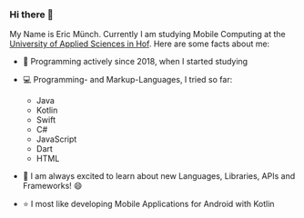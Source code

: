 ### Hi there 👋
My Name is Eric Münch. Currently I am studying Mobile Computing at the [University of Applied Sciences in Hof](https://www.hof-university.de/). Here are some facts about me:
- :calendar: Programming actively since 2018, when I started studying
- :computer: Programming- and Markup-Languages, I tried so far: 
    - Java 
    - Kotlin
    - Swift
    - C#
    - JavaScript
    - Dart
    - HTML
    
- :book: I am always excited to learn about new Languages, Libraries, APIs and Frameworks! :smile:
- :star: I most like developing Mobile Applications for Android with Kotlin


<!--
**ericmuench/ericmuench** is a ✨ _special_ ✨ repository because its `README.md` (this file) appears on your GitHub profile.

Here are some ideas to get you started:

- 🔭 I’m currently working on ...
- 🌱 I’m currently learning ...
- 👯 I’m looking to collaborate on ...
- 🤔 I’m looking for help with ...
- 💬 Ask me about ...
- 📫 How to reach me: ...
- 😄 Pronouns: ...
- ⚡ Fun fact: ...
-->
